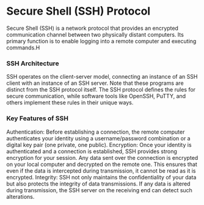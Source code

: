 # Secure Shell (SSH) Protocol

Secure Shell (SSH) is a network protocol that provides an encrypted communication channel between two physically distant computers. Its primary function is to enable logging into a remote computer and executing commands.H

### SSH Architecture

SSH operates on the client-server model, connecting an instance of an SSH client with an instance of an SSH server. Note that these programs are distinct from the SSH protocol itself. The SSH protocol defines the rules for secure communication, while software tools like OpenSSH, PuTTY, and others implement these rules in their unique ways.

### Key Features of SSH

Authentication: Before establishing a connection, the remote computer authenticates your identity using a username/password combination or a digital key pair (one private, one public). Encryption: Once your identity is authenticated and a connection is established, SSH provides strong encryption for your session. Any data sent over the connection is encrypted on your local computer and decrypted on the remote one. This ensures that even if the data is intercepted during transmission, it cannot be read as it is encrypted. Integrity: SSH not only maintains the confidentiality of your data but also protects the integrity of data transmissions. If any data is altered during transmission, the SSH server on the receiving end can detect such alterations.
